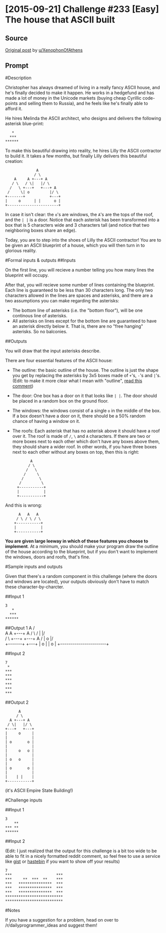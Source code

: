 # [2015-09-21] Challenge #233 [Easy] The house that ASCII built

## Source

[Original post](https://old.reddit.com/r/dailyprogrammer/comments/3ltee2/20150921_challenge_233_easy_the_house_that_ascii/) by [u/XenophonOfAthens](https://old.reddit.com/user/XenophonOfAthens)

## Prompt

#Description

Christopher has always dreamed of living in a really fancy ASCII house, and he's finally decided to make it happen. He works in a hedgefund and has made a lot of money in the Unicode markets (buying cheap Cyrillic code-points and selling them to Russia), and he feels like he's finally able to afford it.

He hires Melinda the ASCII architect, who designs and delivers the following asterisk blue-print:

       *
      ***
    ******

To make this beautiful drawing into reality, he hires Lilly the ASCII contractor to build it. It takes a few months, but finally Lilly delivers this beautiful creation:

                  A
                 / \
        A     A +---+ A
       / \   / \|   |/ \
      /   \ +---+   +---+ A
     /     \| o         |/ \
    +-------+           +---+
    |     o      | |      o |
    +-----------------------+

In case it isn't clear: the `o`'s are windows, the `A`'s are the tops of the roof, and the `| |` is a door. Notice that each asterisk has been transformed into a box that is 5 characters wide and 3 characters tall (and notice that two neighboring boxes share an edge).

Today, you are to step into the shoes of Lilly the ASCII contractor! You are to be given an ASCII blueprint of a house, which you will then turn in to glorious reality.

#Formal inputs &amp; outputs
##Inputs

On the first line, you will recieve a number telling you how many lines the blueprint will occupy.

After that, you will recieve some number of lines containing the blueprint. Each line is guaranteed to be less than 30 characters long. The only two characters allowed in the lines are spaces and asterisks, and there are a two assumptions you can make regarding the asterisks:

* The bottom line of asterisks (i.e. the "bottom floor"), will be one continous line of asterisks.
* All asterisks on lines except for the bottom line are guaranteed to have an asterisk directly below it. That is, there are no "free hanging" asterisks. So no balconies.

##Outputs

You will draw that the input asterisks describe.

There are four essential features of the ASCII house:

* The outline: the basic outline of the house. The outline is just the shape you get by replacing the asterisks by 3x5 boxes made of `+`'s, `-`'s and `|`'s. (Edit: to make it more clear what I mean with "outline", [read this comment](https://www.reddit.com/r/dailyprogrammer/comments/3ltee2/20150921_challenge_233_easy_the_house_that_ascii/cv93tdz))
* The door: One box has a door on it that looks like `| |`. The door should be placed in a random box on the ground floor.
* The windows: the windows consist of a single `o` in the middle of the box. If a box doesn't have a door on it, there should be a 50% random chance of having a window on it.
* The roofs: Each asterisk that has no asterisk above it should have a roof over it. The roof is made of `/`, `\` and `A` characters. If there are two or more boxes next to each other which don't have any boxes above them, they should share a wider roof. In other words, if you have three boxes next to each other without any boxes on top, then this is right:


              A
             / \
            /   \
           /     \
          /       \
         /         \
        +-----------+
        |           |
        +-----------+


And this is wrong:

          A   A   A
         / \ / \ / \
        +-----------+
        |           |
        +-----------+


**You are given large leeway in which of these features you choose to implement**. At a minimum, you should make your program draw the outline of the house according to the blueprint, but if you don't want to implement the windows, doors and roofs, that's fine.

#Sample inputs and outputs

Given that there's a random component in this challenge (where the doors and windows are located), your outputs obviously don't have to match these character-by-charcter.

##Input 1

    3
       *
      ***
    ******

##Output 1
                  A
                 / \
        A     A +---+ A
       / \   / \|   |/ \
      /   \ +---+   +---+ A
     /     \| o         |/ \
    +-------+           +---+
    |     o      | |      o |
    +-----------------------+

##Input 2

    7
     *
    ***
    ***
    ***
    ***
    ***
    ***

##Output 2

          A
         / \
      A +---+ A
     / \|   |/ \
    +---+   +---+
    |     o     |
    |           |
    | o       o |
    |           |
    |     o   o |
    |           |
    | o   o     |
    |           |
    | o       o |
    |           |
    |    | |    |
    +-----------+

(it's ASCII Empire State Building!)


#Challenge inputs

##Input 1

    3
        **
    *** **
    ******

##Input 2

(Edit: I just realized that the output for this challenge is a bit too wide to be able to fit in a nicely formatted reddit comment, so feel free to use a service like [gist](http://gist.github.com) or [hastebin](http://hastebin.com) if you want to show off your results)

    7
    ***                    ***
    ***     **  ***  **    ***
    ***   ***************  ***
    ***   ***************  ***
    ***   ***************  ***
    **************************
    **************************

#Notes

If you have a suggestion for a problem, head on over to /r/dailyprogrammer_ideas and suggest them!
